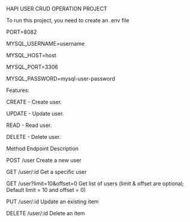 HAPI USER CRUD OPERATION PROJECT

To run this project, you need to create an .env file

PORT=8082

MYSQL_USERNAME=username

MYSQL_HOST=host

MYSQL_PORT=3306

MYSQL_PASSWORD=mysql-user-password


Features:

CREATE - Create user.

UPDATE - Update user.

READ - Read user.

DELETE - Delete user.


Method    	Endpoint	    Description

POST	    /user    Create a new user

GET       /user/:id	Get a specific user

GET       /user?limit=10&offset=0  Get list of users (limit & offset are optional; Default limit = 10 and offset = 0)

PUT	      /user/:id	Update an existing item

DELETE	  /user/:id	Delete an item
